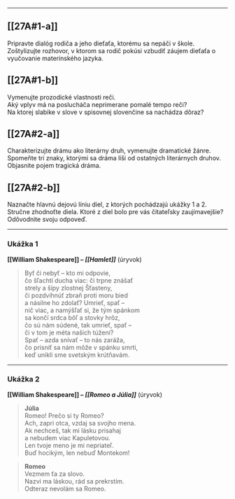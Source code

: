 
---

## [[27A#1-a]]  
Pripravte dialóg rodiča a jeho dieťaťa, ktorému sa nepáči v škole.  
Zoštylizujte rozhovor, v ktorom sa rodič pokúsi vzbudiť záujem dieťaťa o vyučovanie materinského jazyka.

## [[27A#1-b]]  
Vymenujte prozodické vlastnosti reči.  
Aký vplyv má na poslucháča neprimerane pomalé tempo reči?  
Na ktorej slabike v slove v spisovnej slovenčine sa nachádza dôraz?

## [[27A#2-a]]  
Charakterizujte drámu ako literárny druh, vymenujte dramatické žánre.  
Spomeňte tri znaky, ktorými sa dráma líši od ostatných literárnych druhov.  
Objasnite pojem tragická dráma.

## [[27A#2-b]]  
Naznačte hlavnú dejovú líniu diel, z ktorých pochádzajú ukážky 1 a 2.  
Stručne zhodnoťte diela. Ktoré z diel bolo pre vás čitateľsky zaujímavejšie?  
Odôvodnite svoju odpoveď.

---

### Ukážka 1  
**[[William Shakespeare]] – *[[Hamlet]]*** (úryvok)

> Byť či nebyť – kto mi odpovie,  
> čo šľachtí ducha viac: či trpne znášať  
> strely a šípy zlostnej Šťasteny,  
> či pozdvihnúť zbraň proti moru bied  
> a násilne ho zdolať? Umrieť, spať –  
> nič viac, a namýšľať si, že tým spánkom  
> sa končí srdca bôľ a stovky hrôz,  
> čo sú nám súdené, tak umrieť, spať –  
> či v tom je méta našich túžení?  
> Spať – azda snívať – to nás zaráža,  
> čo prisniť sa nám môže v spánku smrti,  
> keď unikli sme svetským krútňavám.

---

### Ukážka 2  
**[[William Shakespeare]] – *[[Romeo a Júlia]]*** (úryvok)

> **Júlia**  
> Romeo! Prečo si ty Romeo?  
> Ach, zapri otca, vzdaj sa svojho mena.  
> Ak nechceš, tak mi lásku prisahaj  
> a nebudem viac Kapuletovou.  
> Len tvoje meno je mi nepriateľ.  
> Buď hocikým, len nebuď Montekom!

> **Romeo**  
> Vezmem ťa za slovo.  
> Nazvi ma láskou, rád sa prekrstím.  
> Odteraz nevolám sa Romeo.
